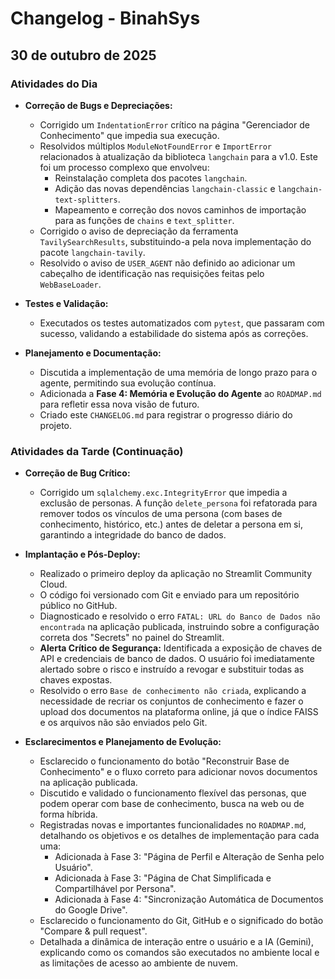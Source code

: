 # Changelog - BinahSys

## 30 de outubro de 2025

### Atividades do Dia

- **Correção de Bugs e Depreciações:**
    - Corrigido um `IndentationError` crítico na página "Gerenciador de Conhecimento" que impedia sua execução.
    - Resolvidos múltiplos `ModuleNotFoundError` e `ImportError` relacionados à atualização da biblioteca `langchain` para a v1.0. Este foi um processo complexo que envolveu:
        - Reinstalação completa dos pacotes `langchain`.
        - Adição das novas dependências `langchain-classic` e `langchain-text-splitters`.
        - Mapeamento e correção dos novos caminhos de importação para as funções de `chains` e `text_splitter`.
    - Corrigido o aviso de depreciação da ferramenta `TavilySearchResults`, substituindo-a pela nova implementação do pacote `langchain-tavily`.
    - Resolvido o aviso de `USER_AGENT` não definido ao adicionar um cabeçalho de identificação nas requisições feitas pelo `WebBaseLoader`.

- **Testes e Validação:**
    - Executados os testes automatizados com `pytest`, que passaram com sucesso, validando a estabilidade do sistema após as correções.

- **Planejamento e Documentação:**
    - Discutida a implementação de uma memória de longo prazo para o agente, permitindo sua evolução contínua.
    - Adicionada a **Fase 4: Memória e Evolução do Agente** ao `ROADMAP.md` para refletir essa nova visão de futuro.
    - Criado este `CHANGELOG.md` para registrar o progresso diário do projeto.

### Atividades da Tarde (Continuação)

- **Correção de Bug Crítico:**
    - Corrigido um `sqlalchemy.exc.IntegrityError` que impedia a exclusão de personas. A função `delete_persona` foi refatorada para remover todos os vínculos de uma persona (com bases de conhecimento, histórico, etc.) antes de deletar a persona em si, garantindo a integridade do banco de dados.

- **Implantação e Pós-Deploy:**
    - Realizado o primeiro deploy da aplicação no Streamlit Community Cloud.
    - O código foi versionado com Git e enviado para um repositório público no GitHub.
    - Diagnosticado e resolvido o erro `FATAL: URL do Banco de Dados não encontrada` na aplicação publicada, instruindo sobre a configuração correta dos "Secrets" no painel do Streamlit.
    - **Alerta Crítico de Segurança:** Identificada a exposição de chaves de API e credenciais de banco de dados. O usuário foi imediatamente alertado sobre o risco e instruído a revogar e substituir todas as chaves expostas.
    - Resolvido o erro `Base de conhecimento não criada`, explicando a necessidade de recriar os conjuntos de conhecimento e fazer o upload dos documentos na plataforma online, já que o índice FAISS e os arquivos não são enviados pelo Git.

- **Esclarecimentos e Planejamento de Evolução:**
    - Esclarecido o funcionamento do botão "Reconstruir Base de Conhecimento" e o fluxo correto para adicionar novos documentos na aplicação publicada.
    - Discutido e validado o funcionamento flexível das personas, que podem operar com base de conhecimento, busca na web ou de forma híbrida.
    - Registradas novas e importantes funcionalidades no `ROADMAP.md`, detalhando os objetivos e os detalhes de implementação para cada uma:
        - Adicionada à Fase 3: "Página de Perfil e Alteração de Senha pelo Usuário".
        - Adicionada à Fase 3: "Página de Chat Simplificada e Compartilhável por Persona".
        - Adicionada à Fase 4: "Sincronização Automática de Documentos do Google Drive".
    - Esclarecido o funcionamento do Git, GitHub e o significado do botão "Compare & pull request".
    - Detalhada a dinâmica de interação entre o usuário e a IA (Gemini), explicando como os comandos são executados no ambiente local e as limitações de acesso ao ambiente de nuvem.
